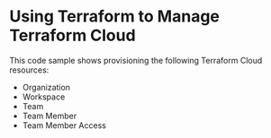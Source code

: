 # Using Terraform to Manage Terraform Cloud

This code sample shows provisioning the following Terraform Cloud resources:

* Organization
* Workspace
* Team
* Team Member
* Team Member Access
